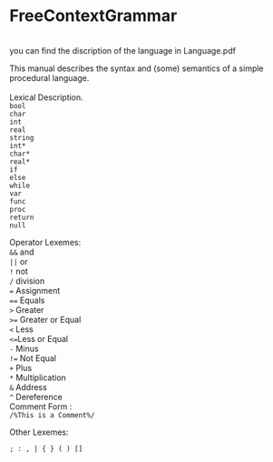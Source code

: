 # FreeContextGrammar

<br>you can find the discription of the language in Language.pdf<br>

This manual describes the syntax and (some) semantics of a simple procedural language.<br><br>
Lexical Description.<br>
`bool`<br>
`char`<br>
`int`<br>
`real`<br>
`string`<br>
`int*`<br>
`char*`<br>
`real*`<br>
`if`<br>
`else`<br>
`while`<br>
`var`<br>
`func`<br>
`proc`<br>
`return`<br>
`null`<br>

Operator Lexemes:<br>
`&&` and<br>
`||` or<br>
`!` not <br>
`/` division<br>
`=` Assignment<br>
`==` Equals<br>
`>` Greater<br>
`>=` Greater or Equal<br>
`<` Less<br>
`<=`Less or Equal<br>
`-` Minus<br>
`!=` Not Equal<br>
`+` Plus<br>
`*` Multiplication<br>
`&` Address<br>
`^` Dereference<br>
Comment Form :<br>
`/%This is a Comment%/`<br>

Other Lexemes:<br>
```
; : , | { } ( ) []
```



